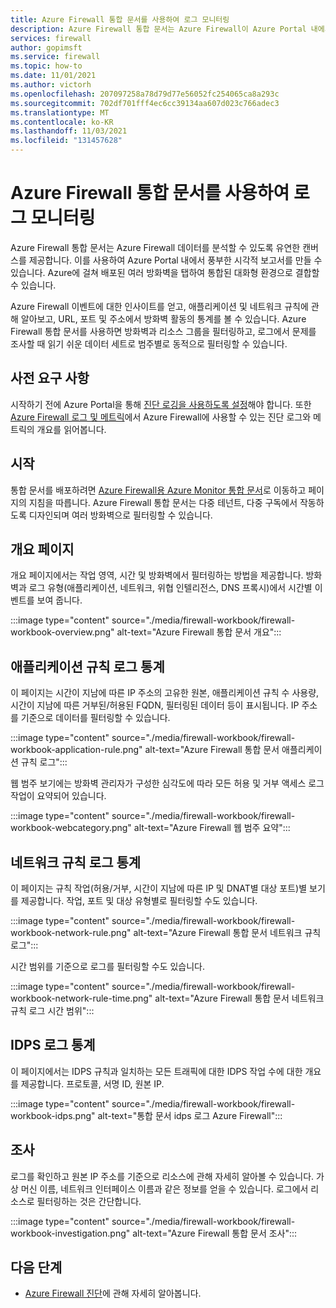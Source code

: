 ```yaml
---
title: Azure Firewall 통합 문서를 사용하여 로그 모니터링
description: Azure Firewall 통합 문서는 Azure Firewall이 Azure Portal 내에서 데이터를 분석하고 풍부한 시각적 보고서를 생성할 수 있는 유연한 캔버스를 제공합니다.
services: firewall
author: gopimsft
ms.service: firewall
ms.topic: how-to
ms.date: 11/01/2021
ms.author: victorh
ms.openlocfilehash: 207097258a78d79d77e56052fc254065ca8a293c
ms.sourcegitcommit: 702df701fff4ec6cc39134aa607d023c766adec3
ms.translationtype: MT
ms.contentlocale: ko-KR
ms.lasthandoff: 11/03/2021
ms.locfileid: "131457628"
---
```

# <a name="monitor-logs-using-azure-firewall-workbook"></a>Azure Firewall 통합 문서를 사용하여 로그 모니터링

Azure Firewall 통합 문서는 Azure Firewall 데이터를 분석할 수 있도록 유연한 캔버스를 제공합니다. 이를 사용하여 Azure Portal 내에서 풍부한 시각적 보고서를 만들 수 있습니다. Azure에 걸쳐 배포된 여러 방화벽을 탭하여 통합된 대화형 환경으로 결합할 수 있습니다.

Azure Firewall 이벤트에 대한 인사이트를 얻고, 애플리케이션 및 네트워크 규칙에 관해 알아보고, URL, 포트 및 주소에서 방화벽 활동의 통계를 볼 수 있습니다. Azure Firewall 통합 문서를 사용하면 방화벽과 리소스 그룹을 필터링하고, 로그에서 문제를 조사할 때 읽기 쉬운 데이터 세트로 범주별로 동적으로 필터링할 수 있습니다. 

## <a name="prerequisites"></a>사전 요구 사항

시작하기 전에 Azure Portal을 통해 [진단 로깅을 사용하도록 설정](firewall-diagnostics.md#enable-diagnostic-logging-through-the-azure-portal)해야 합니다. 또한 [Azure Firewall 로그 및 메트릭](logs-and-metrics.md)에서 Azure Firewall에 사용할 수 있는 진단 로그와 메트릭의 개요를 읽어봅니다.

## <a name="get-started"></a>시작

통합 문서를 배포하려면 [Azure Firewall용 Azure Monitor 통합 문서](https://github.com/Azure/Azure-Network-Security/tree/master/Azure%20Firewall/Workbook%20-%20Azure%20Firewall%20Monitor%20Workbook)로 이동하고 페이지의 지침을 따릅니다. Azure Firewall 통합 문서는 다중 테넌트, 다중 구독에서 작동하도록 디자인되며 여러 방화벽으로 필터링할 수 있습니다.

## <a name="overview-page"></a>개요 페이지

개요 페이지에서는 작업 영역, 시간 및 방화벽에서 필터링하는 방법을 제공합니다. 방화벽과 로그 유형(애플리케이션, 네트워크, 위협 인텔리전스, DNS 프록시)에서 시간별 이벤트를 보여 줍니다.

:::image type="content" source="./media/firewall-workbook/firewall-workbook-overview.png" alt-text="Azure Firewall 통합 문서 개요":::

## <a name="application-rule-log-statistics"></a>애플리케이션 규칙 로그 통계

이 페이지는 시간이 지남에 따른 IP 주소의 고유한 원본, 애플리케이션 규칙 수 사용량, 시간이 지남에 따른 거부된/허용된 FQDN, 필터링된 데이터 등이 표시됩니다. IP 주소를 기준으로 데이터를 필터링할 수 있습니다. 

:::image type="content" source="./media/firewall-workbook/firewall-workbook-application-rule.png" alt-text="Azure Firewall 통합 문서 애플리케이션 규칙 로그":::

웹 범주 보기에는 방화벽 관리자가 구성한 심각도에 따라 모든 허용 및 거부 액세스 로그 작업이 요약되어 있습니다.

:::image type="content" source="./media/firewall-workbook/firewall-workbook-webcategory.png" alt-text="Azure Firewall 웹 범주 요약":::

## <a name="network-rule-log-statistics"></a>네트워크 규칙 로그 통계

이 페이지는 규칙 작업(허용/거부, 시간이 지남에 따른 IP 및 DNAT별 대상 포트)별 보기를 제공합니다. 작업, 포트 및 대상 유형별로 필터링할 수도 있습니다.

:::image type="content" source="./media/firewall-workbook/firewall-workbook-network-rule.png" alt-text="Azure Firewall 통합 문서 네트워크 규칙 로그":::

시간 범위를 기준으로 로그를 필터링할 수도 있습니다.

:::image type="content" source="./media/firewall-workbook/firewall-workbook-network-rule-time.png" alt-text="Azure Firewall 통합 문서 네트워크 규칙 로그 시간 범위":::

## <a name="idps-log-statistics"></a>IDPS 로그 통계

이 페이지에서는 IDPS 규칙과 일치하는 모든 트래픽에 대한 IDPS 작업 수에 대한 개요를 제공합니다. 프로토콜, 서명 ID, 원본 IP.

:::image type="content" source="./media/firewall-workbook/firewall-workbook-idps.png" alt-text="통합 문서 idps 로그 Azure Firewall":::

## <a name="investigations"></a>조사

로그를 확인하고 원본 IP 주소를 기준으로 리소스에 관해 자세히 알아볼 수 있습니다. 가상 머신 이름, 네트워크 인터페이스 이름과 같은 정보를 얻을 수 있습니다. 로그에서 리소스로 필터링하는 것은 간단합니다.

:::image type="content" source="./media/firewall-workbook/firewall-workbook-investigation.png" alt-text="Azure Firewall 통합 문서 조사":::


## <a name="next-steps"></a>다음 단계

- [Azure Firewall 진단](firewall-diagnostics.md)에 관해 자세히 알아봅니다.

